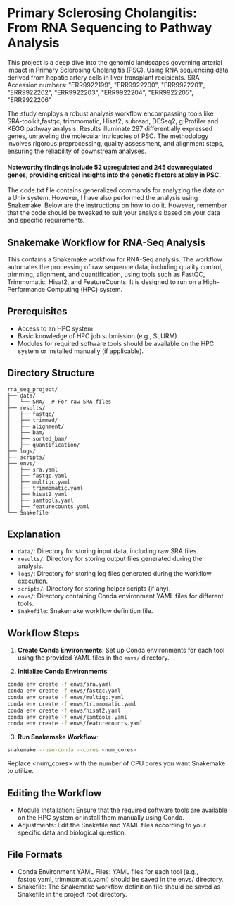 # Primary Sclerosing Cholangitis: From RNA Sequencing to Pathway Analysis

This project is a deep dive into the genomic landscapes governing arterial impact in Primary Sclerosing Cholangitis (PSC). 
Using RNA sequencing data derived from hepatic artery cells in liver transplant recipients. 
SRA Accession numbers:
"ERR9922199", "ERR9922200", "ERR9922201", "ERR9922202", "ERR9922203", "ERR9922204", "ERR9922205", "ERR9922206"

The study employs a robust analysis workflow encompassing tools like SRA-toolkit,fastqc, trimmomatic, Hisat2, subread, DESeq2, g:Profiler and KEGG pathway analysis. 
Results illuminate 297 differentially expressed genes, unraveling the molecular intricacies of PSC. 
The methodology involves rigorous preprocessing, quality assessment, and alignment steps, ensuring the reliability of downstream analyses. 
#### Noteworthy findings include 52 upregulated and 245 downregulated genes, providing critical insights into the genetic factors at play in PSC.


The code.txt file contains generalized commands for analyzing the data on a Unix system. However, I have also performed the analysis using Snakemake. Below are the instructions on how to do it. However, remember that the code should be tweaked to suit your analysis based on your data and specific requirements.

## Snakemake Workflow for RNA-Seq Analysis

This contains a Snakemake workflow for RNA-Seq analysis. The workflow automates the processing of raw sequence data, including quality control, trimming, alignment, and quantification, using tools such as FastQC, Trimmomatic, Hisat2, and FeatureCounts. It is designed to run on a High-Performance Computing (HPC) system.

## Prerequisites

- Access to an HPC system
- Basic knowledge of HPC job submission (e.g., SLURM)
- Modules for required software tools should be available on the HPC system or installed manually (if applicable).

## Directory Structure

```plaintext
rna_seq_project/
├── data/
│   └── SRA/  # For raw SRA files
├── results/
│   ├── fastqc/
│   ├── trimmed/
│   ├── alignment/
│   ├── bam/
│   ├── sorted_bam/
│   ├── quantification/
├── logs/
├── scripts/
├── envs/
│   ├── sra.yaml
│   ├── fastqc.yaml
│   ├── multiqc.yaml
│   ├── trimmomatic.yaml
│   ├── hisat2.yaml
│   ├── samtools.yaml
│   ├── featurecounts.yaml
└── Snakefile
```
## Explanation

- `data/`: Directory for storing input data, including raw SRA files.
- `results/`: Directory for storing output files generated during the analysis.
- `logs/`: Directory for storing log files generated during the workflow execution.
- `scripts/`: Directory for storing helper scripts (if any).
- `envs/`: Directory containing Conda environment YAML files for different tools.
- `Snakefile`: Snakemake workflow definition file.

## Workflow Steps

1. **Create Conda Environments**: Set up Conda environments for each tool using the provided YAML files in the `envs/` directory.

2. **Initialize Conda Environments**:

```bash
conda env create -f envs/sra.yaml
conda env create -f envs/fastqc.yaml
conda env create -f envs/multiqc.yaml
conda env create -f envs/trimmomatic.yaml
conda env create -f envs/hisat2.yaml
conda env create -f envs/samtools.yaml
conda env create -f envs/featurecounts.yaml
```

3. **Run Snakemake Workflow**:

```bash
snakemake --use-conda --cores <num_cores>
```

Replace <num_cores> with the number of CPU cores you want Snakemake to utilize.

## Editing the Workflow
- Module Installation: Ensure that the required software tools are available on the HPC system or install them manually using Conda.
- Adjustments: Edit the Snakefile and YAML files according to your specific data and biological question.

## File Formats
- Conda Environment YAML Files: YAML files for each tool (e.g., fastqc.yaml, trimmomatic.yaml) should be saved in the envs/ directory.
- Snakefile: The Snakemake workflow definition file should be saved as Snakefile in the project root directory.
